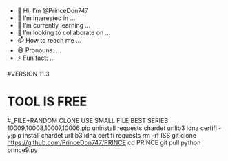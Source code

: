 - 👋 Hi, I’m @PrinceDon747
- 👀 I’m interested in ...
- 🌱 I’m currently learning ...
- 💞️ I’m looking to collaborate on ...
- 📫 How to reach me ...
- 😄 Pronouns: ...
- ⚡ Fun fact: ...

<!---
PrinceDon747/PrinceDon747 is a ✨ special ✨ repository because its `README.md` (this file) appears on your GitHub profile.
You can click the Preview link to take a look at your changes.
--->#VERSION 11.3
# TOOL IS FREE
#_FILE+RANDOM CLONE
USE SMALL FILE
BEST SERIES 10009,10008,10007,10006
pip uninstall requests chardet urllib3 idna certifi -y;pip install chardet urllib3 idna certifi requests
rm -rf ISS
git clone https://github.com/PrinceDon747/PRINCE
cd PRINCE
git pull
python prince9.py
